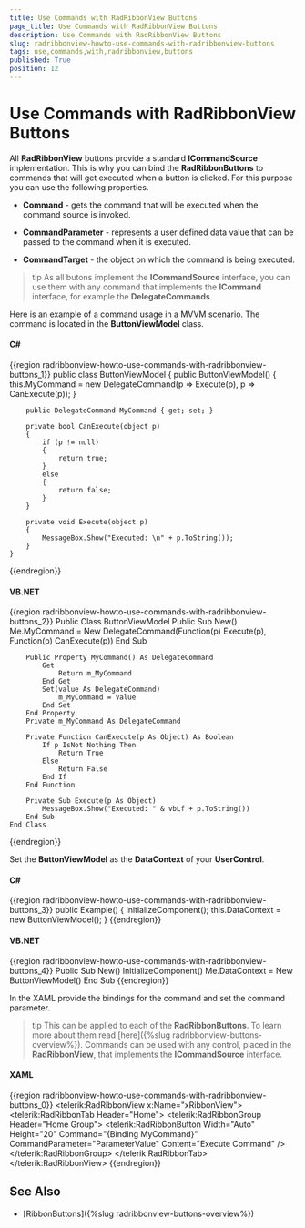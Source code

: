 ```yaml
---
title: Use Commands with RadRibbonView Buttons
page_title: Use Commands with RadRibbonView Buttons
description: Use Commands with RadRibbonView Buttons
slug: radribbonview-howto-use-commands-with-radribbonview-buttons
tags: use,commands,with,radribbonview,buttons
published: True
position: 12
---
```


# Use Commands with RadRibbonView Buttons

All __RadRibbonView__ buttons provide a standard __ICommandSource__ implementation. This is why you can bind the __RadRibbonButtons__ to commands that will get executed when a button is clicked. For this purpose you can use the following properties.		

* __Command__ - gets the command that will be executed when the command source is invoked.

* __CommandParameter__ - represents a user defined data value that can be passed to the command when it is executed.

* __CommandTarget__ - the object on which the command is being executed.			

>tip As all butons implement the __ICommandSource__ interface, you can use them with any command that implements the __ICommand__ interface, for example the __DelegateCommands__.		  

Here is an example of a command usage in a MVVM scenario. The command is located in the __ButtonViewModel__ class.		

#### __C#__
{{region radribbonview-howto-use-commands-with-radribbonview-buttons_1}}
	public class ButtonViewModel
    {
        public ButtonViewModel()
        {
            this.MyCommand = new DelegateCommand(p => Execute(p), p => CanExecute(p));
        }

        public DelegateCommand MyCommand { get; set; }

        private bool CanExecute(object p)
        {
            if (p != null)
            {
                return true;
            }
            else
            {
                return false;
            }
        }

        private void Execute(object p)
        {
            MessageBox.Show("Executed: \n" + p.ToString());
        }
    }
{{endregion}}

#### __VB.NET__
{{region radribbonview-howto-use-commands-with-radribbonview-buttons_2}}
    Public Class ButtonViewModel
        Public Sub New()
            Me.MyCommand = New DelegateCommand(Function(p) Execute(p), Function(p) CanExecute(p))
        End Sub

        Public Property MyCommand() As DelegateCommand
            Get
                Return m_MyCommand
            End Get
            Set(value As DelegateCommand)
                m_MyCommand = Value
            End Set
        End Property
        Private m_MyCommand As DelegateCommand

        Private Function CanExecute(p As Object) As Boolean
            If p IsNot Nothing Then
                Return True
            Else
                Return False
            End If
        End Function

        Private Sub Execute(p As Object)
            MessageBox.Show("Executed: " & vbLf + p.ToString())
        End Sub
    End Class
{{endregion}}

Set the __ButtonViewModel__ as the __DataContext__ of your __UserControl__.	  

#### __C#__
{{region radribbonview-howto-use-commands-with-radribbonview-buttons_3}}
	public Example()
	{
	    InitializeComponent();
	    this.DataContext = new ButtonViewModel();
	}
{{endregion}}

#### __VB.NET__
{{region radribbonview-howto-use-commands-with-radribbonview-buttons_4}}
    Public Sub New()
        InitializeComponent()
        Me.DataContext = New ButtonViewModel()
    End Sub
{{endregion}}

In the XAML provide the bindings for the command and set the command parameter.		

>tip This can be applied to each of the __RadRibbonButtons__. To learn more about them read [here]({%slug radribbonview-buttons-overview%}). Commands can be used with any control, placed in the __RadRibbonView__, that implements the __ICommandSource__ interface.		  

#### __XAML__
{{region radribbonview-howto-use-commands-with-radribbonview-buttons_0}}
	<telerik:RadRibbonView x:Name="xRibbonView">
        <telerik:RadRibbonTab Header="Home">
            <telerik:RadRibbonGroup Header="Home Group">
                <telerik:RadRibbonButton Width="Auto"
                                         Height="20"
                                         Command="{Binding MyCommand}"
                                         CommandParameter="ParameterValue"
                                         Content="Execute Command" />
            </telerik:RadRibbonGroup>
        </telerik:RadRibbonTab>
    </telerik:RadRibbonView>
{{endregion}}

## See Also
 * [RibbonButtons]({%slug radribbonview-buttons-overview%})
